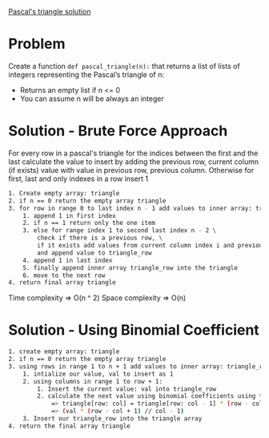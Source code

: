 [Pascal's triangle solution](./0-pascal_triangle.py)

# Problem
Create a function `def pascal_triangle(n):` that returns a list of lists of integers representing the Pascal’s triangle of n:

- Returns an empty list if n <= 0
- You can assume n will be always an integer

# Solution - Brute Force Approach
For every row in a pascal's triangle for the indices between the first and the last calculate the value to insert by adding the previous row, current column (if exists) value with value in previous row, previous column. Otherwise for first, last and only indexes in a row insert 1

``` bash
1. Create empty array: triangle
2. if n == 0 return the empty array triangle
3. for row in range 0 to last index n - 1 add values to inner array: triangle_row
    1. append 1 in first index
    2. if n == 1 return only the one item
    3. else for range index 1 to second last index n - 2 \
        check if there is a previous row, \
        if it exists add values from current column index i and previous column index i - 1 \
        and append value to triangle_row
    4. append 1 in last index
    5. finally append inner array triangle_row into the triangle
    6. move to the next row
4. return final array triangle
```

Time complexity => O(n ^ 2)
Space complexity => O(n)

# Solution - Using Binomial Coefficient
``` bash
1. create empty array: triangle
2. if n == 0 return the empty array triangle
3. using rows in range 1 to n + 1 add values to inner array: triangle_row
    1. intialize our value, val to insert as 1
    2. using columns in range 1 to row + 1:
        1. Insert the current value: val into triangle_row
        2. calculate the next value using binomial coefficients using the previous val
            => triangle[row: col] = triangle[row: col - 1] * (row - col + 1) // col - 1
            => (val * (row - col + 1) // col - 1)
    3. Insert our triangle_row into the triangle array
4. return the final array triangle
```